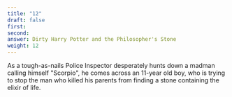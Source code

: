 ```yaml
---
title: "12"
draft: false
first: 
second:
answer: Dirty Harry Potter and the Philosopher's Stone
weight: 12
---
```

As a tough-as-nails Police Inspector desperately hunts down a madman calling himself "Scorpio", he comes across an 11-year old boy, who is trying to stop the man who killed his parents from finding a stone containing the elixir of life.

